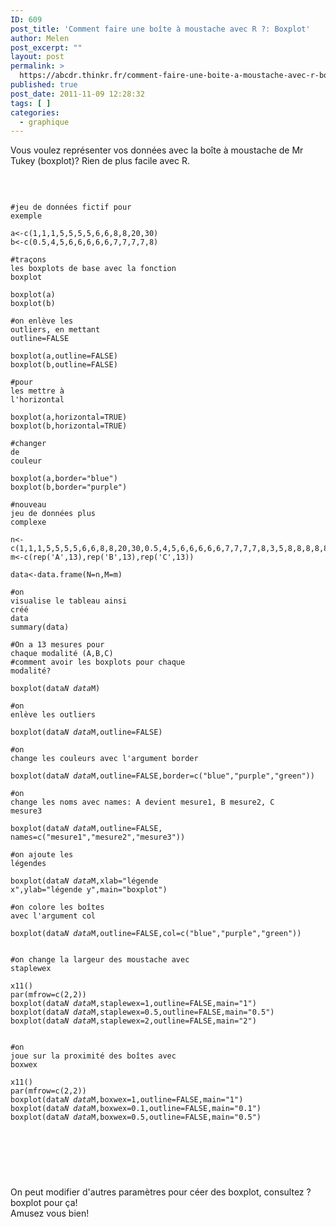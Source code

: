 ```yaml
---
ID: 609
post_title: 'Comment faire une boîte à moustache avec R ?: Boxplot'
author: Melen
post_excerpt: ""
layout: post
permalink: >
  https://abcdr.thinkr.fr/comment-faire-une-boite-a-moustache-avec-r-boxplot/
published: true
post_date: 2011-11-09 12:28:32
tags: [ ]
categories:
  - graphique
---
```

Vous voulez représenter vos données avec la boîte à moustache de Mr Tukey (boxplot)? Rien de plus facile avec R.<br /><br /> <pre><code><br /><br />#jeu de données fictif pour exemple<br /><br />a&lt;-c(1,1,1,5,5,5,5,6,6,8,8,20,30)<br />b&lt;-c(0.5,4,5,6,6,6,6,6,7,7,7,7,8)<br /><br />#traçons les boxplots de base avec la fonction boxplot<br /><br />boxplot(a)<br />boxplot(b)<br /><br />#on enlève les outliers, en mettant outline=FALSE<br /><br />boxplot(a,outline=FALSE)<br />boxplot(b,outline=FALSE)<br /><br />#pour les mettre à l'horizontal<br /><br />boxplot(a,horizontal=TRUE)<br />boxplot(b,horizontal=TRUE)<br /><br />#changer de couleur<br /><br />boxplot(a,border="blue")<br />boxplot(b,border="purple")<br /><br />#nouveau jeu de données plus complexe<br /><br />n&lt;-c(1,1,1,5,5,5,5,6,6,8,8,20,30,0.5,4,5,6,6,6,6,6,7,7,7,7,8,3,5,8,8,8,8,8,9,9,9,9,11,12)<br />m&lt;-c(rep('A',13),rep('B',13),rep('C',13))<br /><br />data&lt;-data.frame(N=n,M=m)<br /><br />#on visualise le tableau ainsi créé<br />data<br />summary(data)<br /><br />#On a 13 mesures pour chaque modalité (A,B,C)<br />#comment avoir les boxplots pour chaque modalité?<br /><br />boxplot(data$N~data$M)<br /><br />#on enlève les outliers <br /><br />boxplot(data$N~data$M,outline=FALSE)<br /><br />#on change les couleurs avec l'argument border<br /><br />boxplot(data$N~data$M,outline=FALSE,border=c("blue","purple","green"))<br /><br />#on change les noms avec names: A devient mesure1, B mesure2, C mesure3<br /><br />boxplot(data$N~data$M,outline=FALSE, names=c("mesure1","mesure2","mesure3"))<br /><br />#on ajoute les légendes<br /><br />boxplot(data$N~data$M,xlab="légende x",ylab="légende y",main="boxplot")<br /><br />#on colore les boîtes avec l'argument col<br /><br />boxplot(data$N~data$M,outline=FALSE,col=c("blue","purple","green"))<br /><br /> #on change la largeur des moustache avec staplewex<br /><br />x11()<br />par(mfrow=c(2,2))<br />boxplot(data$N~data$M,staplewex=1,outline=FALSE,main="1")<br />boxplot(data$N~data$M,staplewex=0.5,outline=FALSE,main="0.5")<br />boxplot(data$N~data$M,staplewex=2,outline=FALSE,main="2")<br /> <br /> <br />#on joue sur la proximité des boîtes avec boxwex<br /><br />x11()<br />par(mfrow=c(2,2))<br />boxplot(data$N~data$M,boxwex=1,outline=FALSE,main="1")<br />boxplot(data$N~data$M,boxwex=0.1,outline=FALSE,main="0.1")<br />boxplot(data$N~data$M,boxwex=0.5,outline=FALSE,main="0.5")<br /><br /> <br /><br /></code></pre> <br /><br />On peut modifier d'autres paramètres pour céer des boxplot, consultez ?boxplot pour ça!<br />Amusez vous bien!